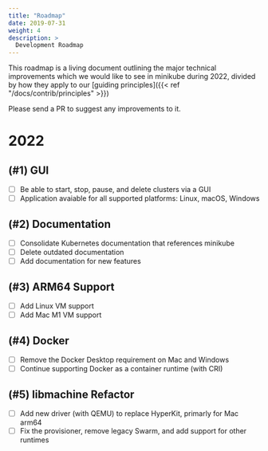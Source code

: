 ```yaml
---
title: "Roadmap"
date: 2019-07-31
weight: 4
description: >
  Development Roadmap
---
```


This roadmap is a living document outlining the major technical improvements which we would like to see in minikube during 2022, divided by how they apply to our [guiding principles]({{< ref "/docs/contrib/principles" >}})

Please send a PR to suggest any improvements to it.

# 2022

## (#1) GUI

- [ ] Be able to start, stop, pause, and delete clusters via a GUI
- [ ] Application avaiable for all supported platforms: Linux, macOS, Windows

## (#2) Documentation

- [ ] Consolidate Kubernetes documentation that references minikube
- [ ] Delete outdated documentation
- [ ] Add documentation for new features

## (#3) ARM64 Support

- [ ] Add Linux VM support
- [ ] Add Mac M1 VM support

## (#4) Docker
- [ ] Remove the Docker Desktop requirement on Mac and Windows
- [ ] Continue supporting Docker as a container runtime (with CRI)

## (#5) libmachine Refactor

- [ ] Add new driver (with QEMU) to replace HyperKit, primarly for Mac arm64
- [ ] Fix the provisioner, remove legacy Swarm, and add support for other runtimes
